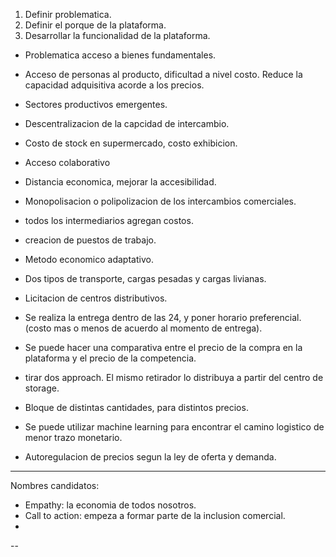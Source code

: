 1) Definir problematica.
2) Definir el porque de la plataforma.
3) Desarrollar la funcionalidad de la plataforma.



- Problematica acceso a bienes fundamentales.

- Acceso de personas al producto, dificultad a nivel costo. Reduce la capacidad adquisitiva acorde a los precios.

- Sectores productivos emergentes.

- Descentralizacion de la capcidad de intercambio.

- Costo de stock en supermercado, costo exhibicion.

- Acceso colaborativo 

- Distancia economica, mejorar  la accesibilidad.

- Monopolisacion o polipolizacion de los intercambios comerciales.

- todos los intermediarios agregan costos.

- creacion de puestos de trabajo.

- Metodo economico adaptativo.

- Dos tipos de transporte, cargas pesadas y cargas livianas.

- Licitacion de centros distributivos.
- Se realiza la entrega dentro de las 24, y poner horario preferencial. (costo mas o menos de acuerdo al momento de entrega).


- Se puede hacer una comparativa entre el precio de la compra en la plataforma y el precio de la competencia.

- tirar dos approach. El mismo retirador lo distribuya a partir del centro de storage.

- Bloque de distintas cantidades, para distintos precios. 


- Se puede utilizar machine learning para encontrar el camino logistico de menor trazo monetario.


- Autoregulacion de precios segun la ley de oferta y demanda.

---
Nombres candidatos:

- Empathy: la economia de todos nosotros.
- Call to action: empeza a formar parte de la inclusion comercial.
- 
--
